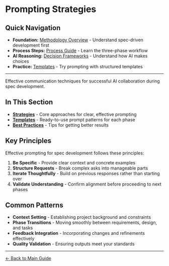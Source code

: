# Prompting Strategies

<!-- Navigation Metadata -->
<!-- Section: Prompting | Level: Overview | Prerequisites: README.md -->
<!-- Related: process/README.md, ai-reasoning/decision-frameworks.md, templates/README.md -->

## Quick Navigation
- **Foundation:** [Methodology Overview](../README.md) - Understand spec-driven development first
- **Process Steps:** [Process Guide](../process/README.md) - Learn the three-phase workflow
- **AI Reasoning:** [Decision Frameworks](../ai-reasoning/decision-frameworks.md) - Understand how AI makes choices
- **Practice:** [Templates](../templates/README.md) - Try prompting with structured templates

---

Effective communication techniques for successful AI collaboration during spec development.

## In This Section

- **[Strategies](strategies.md)** - Core approaches for clear, effective prompting
- **[Templates](templates.md)** - Ready-to-use prompt patterns for each phase
- **[Best Practices](best-practices.md)** - Tips for getting better results

## Key Principles

Effective prompting for spec development follows these principles:

1. **Be Specific** - Provide clear context and concrete examples
2. **Structure Requests** - Break complex asks into manageable parts
3. **Iterate Thoughtfully** - Build on previous responses rather than starting over
4. **Validate Understanding** - Confirm alignment before proceeding to next phases

## Common Patterns

- **Context Setting** - Establishing project background and constraints
- **Phase Transitions** - Moving smoothly between requirements, design, and tasks
- **Feedback Integration** - Incorporating changes and refinements effectively
- **Quality Validation** - Ensuring outputs meet your standards

---

[← Back to Main Guide](../../README.md)